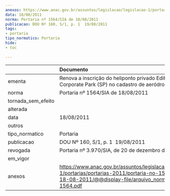 ```yaml
---
anexos: https://www.anac.gov.br/assuntos/legislacao/legislacao-1/portarias/portarias-2011/portaria-no-1564-sia-de-18-08-2011/@@display-file/arquivo_norma/PA2011-1564.pdf
data: 18/08/2011
norma: Portaria nº 1564/SIA de 18/08/2011
publicacao: DOU Nº 160, S/1, p. 1  19/08/2011
tags:
- portaria
tipo_normatico: Portaria
hide: 
- toc 
 
---
```


|                    | Documento                                                                                                                                                         |
|:-------------------|:------------------------------------------------------------------------------------------------------------------------------------------------------------------|
| ementa             | Renova a inscrição do heliponto privado Edifício Corporate Park (SP) no cadastro de aeródromos.                                                                   |
| norma              | Portaria nº 1564/SIA de 18/08/2011                                                                                                                                |
| tornada_sem_efeito |                                                                                                                                                                   |
| alterada           |                                                                                                                                                                   |
| data               | 18/08/2011                                                                                                                                                        |
| outros             |                                                                                                                                                                   |
| tipo_normatico     | Portaria                                                                                                                                                          |
| publicacao         | DOU Nº 160, S/1, p. 1  19/08/2011                                                                                                                                 |
| revogada           | Portaria nº 3.970/SIA, de 20 de dezembro de 2018.                                                                                                                 |
| em_vigor           |                                                                                                                                                                   |
| anexos             | https://www.anac.gov.br/assuntos/legislacao/legislacao-1/portarias/portarias-2011/portaria-no-1564-sia-de-18-08-2011/@@display-file/arquivo_norma/PA2011-1564.pdf |